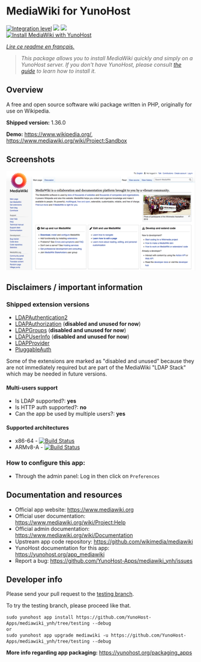 <!--
N.B.: This README was automatically generated by https://github.com/YunoHost/apps/tree/master/tools/README-generator
It shall NOT be edited by hand.
-->

# MediaWiki for YunoHost

[![Integration level](https://dash.yunohost.org/integration/mediawiki.svg)](https://dash.yunohost.org/appci/app/mediawiki) ![](https://ci-apps.yunohost.org/ci/badges/mediawiki.status.svg) ![](https://ci-apps.yunohost.org/ci/badges/mediawiki.maintain.svg)  
[![Install MediaWiki with YunoHost](https://install-app.yunohost.org/install-with-yunohost.svg)](https://install-app.yunohost.org/?app=mediawiki)

*[Lire ce readme en français.](./README_fr.md)*

> *This package allows you to install MediaWiki quickly and simply on a YunoHost server.
If you don't have YunoHost, please consult [the guide](https://yunohost.org/#/install) to learn how to install it.*

## Overview

A free and open source software wiki package written in PHP, originally for use on Wikipedia.

**Shipped version:** 1.36.0

**Demo:** https://www.wikipedia.org/, https://www.mediawiki.org/wiki/Project:Sandbox

## Screenshots

![](./doc/screenshots/screenshot.png)

## Disclaimers / important information

### Shipped extension versions

* [LDAPAuthentication2](https://www.mediawiki.org/wiki/Extension:LDAPAuthentication2)
* [LDAPAuthorization](https://www.mediawiki.org/wiki/Extension:LDAPAuthorization) (**disabled and unused for now**)
* [LDAPGroups](https://www.mediawiki.org/wiki/Extension:LDAPGroups) (**disabled and unused for now**)
* [LDAPUserInfo](https://www.mediawiki.org/wiki/Extension:LDAPUserInfo) (**disabled and unused for now**)
* [LDAPProvider](https://www.mediawiki.org/wiki/Extension:LDAPProvider)
* [PluggableAuth](https://www.mediawiki.org/wiki/Extension:PluggableAuth)

Some of the extensions are marked as "disabled and unused" because they are not immediately required but are part of the MediaWiki "LDAP Stack" which may be needed in future versions.

#### Multi-users support

* Is LDAP supported?: **yes**
* Is HTTP auth supported?: **no**
* Can the app be used by multiple users?: **yes**

#### Supported architectures

* x86-64 - [![Build Status](https://ci-apps.yunohost.org/ci/logs/mediawiki.svg)](https://ci-apps.yunohost.org/ci/apps/mediawiki/)
* ARMv8-A - [![Build Status](https://ci-apps-arm.yunohost.org/ci/logs/mediawiki.svg)](https://ci-apps-arm.yunohost.org/ci/apps/mediawiki/)

### How to configure this app:

* Through the admin panel: Log in then click on `Preferences`

## Documentation and resources

* Official app website: https://www.mediawiki.org
* Official user documentation: https://www.mediawiki.org/wiki/Project:Help
* Official admin documentation: https://www.mediawiki.org/wiki/Documentation
* Upstream app code repository: https://github.com/wikimedia/mediawiki
* YunoHost documentation for this app: https://yunohost.org/app_mediawiki
* Report a bug: https://github.com/YunoHost-Apps/mediawiki_ynh/issues

## Developer info

Please send your pull request to the [testing branch](https://github.com/YunoHost-Apps/mediawiki_ynh/tree/testing).

To try the testing branch, please proceed like that.
```
sudo yunohost app install https://github.com/YunoHost-Apps/mediawiki_ynh/tree/testing --debug
or
sudo yunohost app upgrade mediawiki -u https://github.com/YunoHost-Apps/mediawiki_ynh/tree/testing --debug
```

**More info regarding app packaging:** https://yunohost.org/packaging_apps